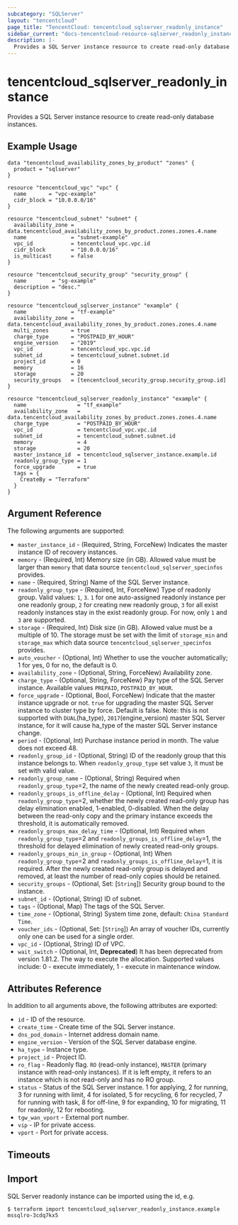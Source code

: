 ```yaml
---
subcategory: "SQLServer"
layout: "tencentcloud"
page_title: "TencentCloud: tencentcloud_sqlserver_readonly_instance"
sidebar_current: "docs-tencentcloud-resource-sqlserver_readonly_instance"
description: |-
  Provides a SQL Server instance resource to create read-only database instances.
---
```


# tencentcloud_sqlserver_readonly_instance

Provides a SQL Server instance resource to create read-only database instances.

## Example Usage

```hcl
data "tencentcloud_availability_zones_by_product" "zones" {
  product = "sqlserver"
}

resource "tencentcloud_vpc" "vpc" {
  name       = "vpc-example"
  cidr_block = "10.0.0.0/16"
}

resource "tencentcloud_subnet" "subnet" {
  availability_zone = data.tencentcloud_availability_zones_by_product.zones.zones.4.name
  name              = "subnet-example"
  vpc_id            = tencentcloud_vpc.vpc.id
  cidr_block        = "10.0.0.0/16"
  is_multicast      = false
}

resource "tencentcloud_security_group" "security_group" {
  name        = "sg-example"
  description = "desc."
}

resource "tencentcloud_sqlserver_instance" "example" {
  name              = "tf-example"
  availability_zone = data.tencentcloud_availability_zones_by_product.zones.zones.4.name
  multi_zones       = true
  charge_type       = "POSTPAID_BY_HOUR"
  engine_version    = "2019"
  vpc_id            = tencentcloud_vpc.vpc.id
  subnet_id         = tencentcloud_subnet.subnet.id
  project_id        = 0
  memory            = 16
  storage           = 20
  security_groups   = [tencentcloud_security_group.security_group.id]
}

resource "tencentcloud_sqlserver_readonly_instance" "example" {
  name                = "tf_example"
  availability_zone   = data.tencentcloud_availability_zones_by_product.zones.zones.4.name
  charge_type         = "POSTPAID_BY_HOUR"
  vpc_id              = tencentcloud_vpc.vpc.id
  subnet_id           = tencentcloud_subnet.subnet.id
  memory              = 4
  storage             = 20
  master_instance_id  = tencentcloud_sqlserver_instance.example.id
  readonly_group_type = 1
  force_upgrade       = true
  tags = {
    CreateBy = "Terraform"
  }
}
```

## Argument Reference

The following arguments are supported:

* `master_instance_id` - (Required, String, ForceNew) Indicates the master instance ID of recovery instances.
* `memory` - (Required, Int) Memory size (in GB). Allowed value must be larger than `memory` that data source `tencentcloud_sqlserver_specinfos` provides.
* `name` - (Required, String) Name of the SQL Server instance.
* `readonly_group_type` - (Required, Int, ForceNew) Type of readonly group. Valid values: `1`, `3`. `1` for one auto-assigned readonly instance per one readonly group, `2` for creating new readonly group, `3` for all exist readonly instances stay in the exist readonly group. For now, only `1` and `3` are supported.
* `storage` - (Required, Int) Disk size (in GB). Allowed value must be a multiple of 10. The storage must be set with the limit of `storage_min` and `storage_max` which data source `tencentcloud_sqlserver_specinfos` provides.
* `auto_voucher` - (Optional, Int) Whether to use the voucher automatically; 1 for yes, 0 for no, the default is 0.
* `availability_zone` - (Optional, String, ForceNew) Availability zone.
* `charge_type` - (Optional, String, ForceNew) Pay type of the SQL Server instance. Available values `PREPAID`, `POSTPAID_BY_HOUR`.
* `force_upgrade` - (Optional, Bool, ForceNew) Indicate that the master instance upgrade or not. `true` for upgrading the master SQL Server instance to cluster type by force. Default is false. Note: this is not supported with `DUAL`(ha_type), `2017`(engine_version) master SQL Server instance, for it will cause ha_type of the master SQL Server instance change.
* `period` - (Optional, Int) Purchase instance period in month. The value does not exceed 48.
* `readonly_group_id` - (Optional, String) ID of the readonly group that this instance belongs to. When `readonly_group_type` set value `3`, it must be set with valid value.
* `readonly_group_name` - (Optional, String) Required when `readonly_group_type`=2, the name of the newly created read-only group.
* `readonly_groups_is_offline_delay` - (Optional, Int) Required when `readonly_group_type`=2, whether the newly created read-only group has delay elimination enabled, 1-enabled, 0-disabled. When the delay between the read-only copy and the primary instance exceeds the threshold, it is automatically removed.
* `readonly_groups_max_delay_time` - (Optional, Int) Required when `readonly_group_type`=2 and `readonly_groups_is_offline_delay`=1, the threshold for delayed elimination of newly created read-only groups.
* `readonly_groups_min_in_group` - (Optional, Int) When `readonly_group_type`=2 and `readonly_groups_is_offline_delay`=1, it is required. After the newly created read-only group is delayed and removed, at least the number of read-only copies should be retained.
* `security_groups` - (Optional, Set: [`String`]) Security group bound to the instance.
* `subnet_id` - (Optional, String) ID of subnet.
* `tags` - (Optional, Map) The tags of the SQL Server.
* `time_zone` - (Optional, String) System time zone, default: `China Standard Time`.
* `voucher_ids` - (Optional, Set: [`String`]) An array of voucher IDs, currently only one can be used for a single order.
* `vpc_id` - (Optional, String) ID of VPC.
* `wait_switch` - (Optional, Int, **Deprecated**) It has been deprecated from version 1.81.2. The way to execute the allocation. Supported values include: 0 - execute immediately, 1 - execute in maintenance window.

## Attributes Reference

In addition to all arguments above, the following attributes are exported:

* `id` - ID of the resource.
* `create_time` - Create time of the SQL Server instance.
* `dns_pod_domain` - Internet address domain name.
* `engine_version` - Version of the SQL Server database engine.
* `ha_type` - Instance type.
* `project_id` - Project ID.
* `ro_flag` - Readonly flag. `RO` (read-only instance), `MASTER` (primary instance with read-only instances). If it is left empty, it refers to an instance which is not read-only and has no RO group.
* `status` - Status of the SQL Server instance. 1 for applying, 2 for running, 3 for running with limit, 4 for isolated, 5 for recycling, 6 for recycled, 7 for running with task, 8 for off-line, 9 for expanding, 10 for migrating, 11 for readonly, 12 for rebooting.
* `tgw_wan_vport` - External port number.
* `vip` - IP for private access.
* `vport` - Port for private access.


## Timeouts

<no value>


## Import

SQL Server readonly instance can be imported using the id, e.g.

```
$ terraform import tencentcloud_sqlserver_readonly_instance.example mssqlro-3cdq7kx5
```

